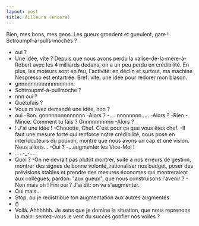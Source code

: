 ```yaml
---
layout: post
title: Ailleurs (encore)
---
```

Bien, mes bons, mes gens. Les gueux grondent et gueulent, gare ! Sctroumpf-à-pulls-moches ?
- oui ?
- Une idée, vite ? Depuis que nous avons perdu la valise-de-la-mère-à-Robert avec les 4 milliards dedans, on a un peu perdu en crédibilité. En plus, les moteurs sont en feu, l'activité: en déclin et surtout, ma machine Nespresso est entartrée. Bref: vite, une idée pour redorer mon blason.
- gnnnnnnnnnnnnnnnnnn
- Schtroupmf-à-pullmoche ?
- nnn oui ?
- Quétufais ?
- Vous m'avez demandé une idée, non ?
- oui
-Bon. gnnnnnnnnnnnnnn
-Alors ?
-.... nnnnnnnn.....
-Alors ?
-Rien
-Mince. Comment tu fais ? Gnnnnnnnnnn
-Alors ?
- ! J'ai une idée !
-Chouette, Chef. C'est pour ça que vous êtes chef.
-Il faut une mesure forte qui renforce notre crédibilité, nous pose en interlocuteurs du pouvoir, montre que nous avons un cap et une vision. Nous allons...
-Oui ?
-...augmenter les Vice-Moi !
- .... -_-....
- Quoi ?
-On ne devrait pas plutôt montrer, suite à nos erreurs de gestion, montrer des signes de bonne volonté, rationaliser nos budget, poser des prévisions stables et prendre des mesures économes qui montreraient aux collègues, pardon: "aux gueux", que nous construisons l'avenir ?
-Non mais oh ! Fini oui ? J'ai dit: on va s'augmenter.
- Oui mais...
- Stop, ou je redistribue ton augmentation aux autres augmentés
- ()
- Voilà. Ahhhhhh. Je sens que je domine la situation, que nous reprenons la main: sentez-vous le vent du succès gonfler nos voiles ?
